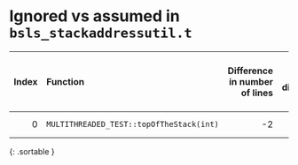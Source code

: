 # Ignored vs assumed in `bsls_stackaddressutil.t`

<script src="../sorttable.js"></script>
|   Index | Function                                 |   Difference in number of lines |   Function size difference in bytes | Disassembly                                                             |   Number of lines in assumed build | Number of bytes in assumed build   |   Number of lines in ignored build | Number of bytes in ignored build   |
|--------:|:-----------------------------------------|--------------------------------:|------------------------------------:|:------------------------------------------------------------------------|-----------------------------------:|:-----------------------------------|-----------------------------------:|:-----------------------------------|
|       0 | `MULTITHREADED_TEST::topOfTheStack(int)` |                              -2 |                                   0 | [Assumed](0.assume.s.txt), [Ignored](0.none.s.txt), [Diff](0.diff.html) |                                896 | 4,206,800                          |                                896 | 4,206,800                          |
{: .sortable }
